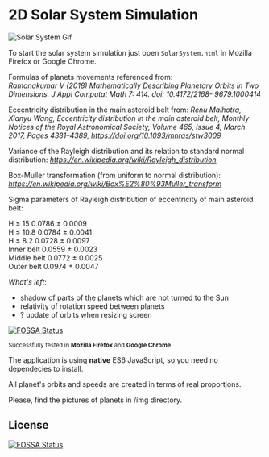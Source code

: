 # 2D Solar System Simulation 

![Solar System Gif]('./img/solar-system.gif'])

To start the solar system simulation just open `SolarSystem.html` in Mozilla Firefox or Google Chrome.

Formulas of planets movements referenced from:   
*Ramanakumar V (2018) Mathematically Describing Planetary Orbits in Two Dimensions. J Appl Computat Math 7: 414. doi: 10.4172/2168-
9679.1000414*

Eccentricity distribution in the main asteroid belt from:
*Renu Malhotra, Xianyu Wang, Eccentricity distribution in the main asteroid belt,
 Monthly Notices of the Royal Astronomical Society, Volume 465, Issue 4, March 2017,
 Pages 4381–4389, https://doi.org/10.1093/mnras/stw3009*
 
Variance of the Rayleigh distribution and its relation to standard normal distribution: 
*https://en.wikipedia.org/wiki/Rayleigh_distribution*

Box-Muller transformation (from uniform to normal distribution):
*https://en.wikipedia.org/wiki/Box%E2%80%93Muller_transform*

Sigma parameters of Rayleigh distribution of eccentricity of main asteroid belt:  

H ≤ 15 	        0.0786 ± 0.0009  
H ≤ 10.8 	    0.0784 ± 0.0041  
H ≤ 8.2 	    0.0728 ± 0.0097  
Inner belt 	    0.0559 ± 0.0023  
Middle belt 	0.0772 ± 0.0025  
Outer belt 	    0.0974 ± 0.0047   

*What's left*:
- shadow of parts of the planets which are not turned to the Sun
- relativity of rotation speed between planets
- ? update of orbits when resizing screen

[![FOSSA Status](https://app.fossa.io/api/projects/git%2Bgithub.com%2Fhirocsingh%2F2D-solar-system-model.svg?type=shield)](https://app.fossa.io/projects/git%2Bgithub.com%2Fhirocsingh%2F2D-solar-system-model?ref=badge_shield)

<small>Successfully tested in <b>Mozilla Firefox</b> and <b>Google Chrome</b></small>

The application is using <b>native</b> ES6 JavaScript, so you need no dependecies to install.

All planet's orbits and speeds are created in terms of real proportions.

Please, find the pictures of planets in /img directory. 

## License
[![FOSSA Status](https://app.fossa.io/api/projects/git%2Bgithub.com%2Fhirocsingh%2F2D-solar-system-model.svg?type=large)](https://app.fossa.io/projects/git%2Bgithub.com%2Fhirocsingh%2F2D-solar-system-model?ref=badge_large)